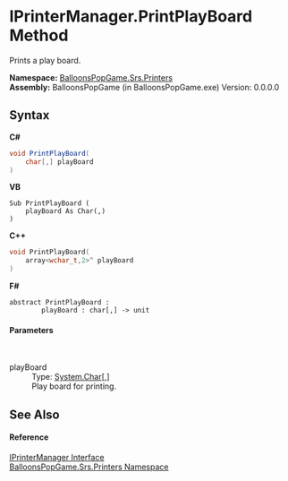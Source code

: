 # IPrinterManager.PrintPlayBoard Method 
 

Prints a play board.

**Namespace:**&nbsp;<a href="N_BalloonsPopGame_Srs_Printers">BalloonsPopGame.Srs.Printers</a><br />**Assembly:**&nbsp;BalloonsPopGame (in BalloonsPopGame.exe) Version: 0.0.0.0

## Syntax

**C#**<br />
``` C#
void PrintPlayBoard(
	char[,] playBoard
)
```

**VB**<br />
``` VB
Sub PrintPlayBoard ( 
	playBoard As Char(,)
)
```

**C++**<br />
``` C++
void PrintPlayBoard(
	array<wchar_t,2>^ playBoard
)
```

**F#**<br />
``` F#
abstract PrintPlayBoard : 
        playBoard : char[,] -> unit 

```


#### Parameters
&nbsp;<dl><dt>playBoard</dt><dd>Type: <a href="http://msdn2.microsoft.com/en-us/library/k493b04s" target="_blank">System.Char</a>[,]<br />Play board for printing.</dd></dl>

## See Also


#### Reference
<a href="T_BalloonsPopGame_Srs_Printers_IPrinterManager">IPrinterManager Interface</a><br /><a href="N_BalloonsPopGame_Srs_Printers">BalloonsPopGame.Srs.Printers Namespace</a><br />